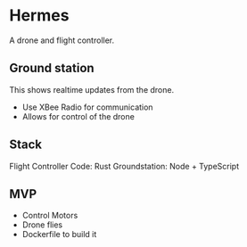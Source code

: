 # Hermes

A drone and flight controller.

## Ground station

This shows realtime updates from the drone.

* Use XBee Radio for communication
* Allows for control of the drone

## Stack

Flight Controller Code: Rust
Groundstation: Node + TypeScript

## MVP

* Control Motors
* Drone flies
* Dockerfile to build it
